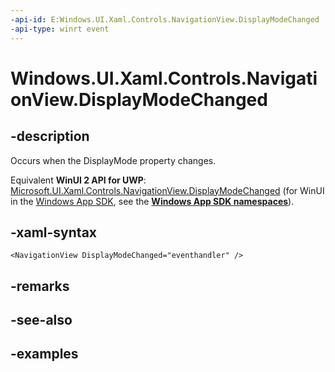 ```yaml
---
-api-id: E:Windows.UI.Xaml.Controls.NavigationView.DisplayModeChanged
-api-type: winrt event
---
```


<!-- Event syntax.
public event TypedEventHandler DisplayModeChanged<NavigationView, DisplayModeChangedEventArgs>
-->

# Windows.UI.Xaml.Controls.NavigationView.DisplayModeChanged

## -description

Occurs when the DisplayMode property changes.

Equivalent **WinUI 2 API for UWP**: [Microsoft.UI.Xaml.Controls.NavigationView.DisplayModeChanged](/windows/winui/api/microsoft.ui.xaml.controls.navigationview.displaymodechanged) (for WinUI in the [Windows App SDK](/windows/apps/windows-app-sdk/), see the **[Windows App SDK namespaces](/windows/windows-app-sdk/api/winrt/)**).

## -xaml-syntax

```xaml
<NavigationView DisplayModeChanged="eventhandler" />
```

## -remarks

## -see-also

## -examples

